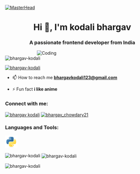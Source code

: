 [![MasterHead](https://datasciences.io/wp-content/uploads/2022/07/Machine-Learning-Model-1.gif)](https://rishavchanda.io)
<h1 align="center">Hi 👋, I'm kodali bhargav</h1>
<h3 align="center">A passionate frontend developer from India</h3>
<img align="right" alt="Coding" width="400" src="https://user-images.githubusercontent.com/74038190/212750147-854a394f-fee9-4080-9770-78a4b7ece53f.gif">

<p align="left"> <img src="https://komarev.com/ghpvc/?username=bhargav-kodali&label=Profile%20views&color=0e75b6&style=flat" alt="bhargav-kodali" /> </p>

<p align="left"> <a href="https://github.com/ryo-ma/github-profile-trophy"><img src="https://github-profile-trophy.vercel.app/?username=bhargav-kodali" alt="bhargav-kodali" /></a> </p>

- 📫 How to reach me **bhargavkodali123@gmail.com**

- ⚡ Fun fact **i like anime**

<h3 align="left">Connect with me:</h3>
<p align="left">
<a href="https://linkedin.com/in/bhargav kodali" target="blank"><img align="center" src="https://raw.githubusercontent.com/rahuldkjain/github-profile-readme-generator/master/src/images/icons/Social/linked-in-alt.svg" alt="bhargav kodali" height="30" width="40" /></a>
<a href="https://instagram.com/bhargav_chowdary21" target="blank"><img align="center" src="https://raw.githubusercontent.com/rahuldkjain/github-profile-readme-generator/master/src/images/icons/Social/instagram.svg" alt="bhargav_chowdary21" height="30" width="40" /></a>
</p>

<h3 align="left">Languages and Tools:</h3>
<p align="left"> <a href="https://www.python.org" target="_blank" rel="noreferrer"> <img src="https://raw.githubusercontent.com/devicons/devicon/master/icons/python/python-original.svg" alt="python" width="40" height="40"/> </a> </p>

<p><img align="left" src="https://github-readme-stats.vercel.app/api/top-langs?username=bhargav-kodali&show_icons=true&locale=en&layout=compact" alt="bhargav-kodali" /></p>

<p>&nbsp;<img align="center" src="https://github-readme-stats.vercel.app/api?username=bhargav-kodali&show_icons=true&locale=en" alt="bhargav-kodali" /></p>

<p><img align="center" src="https://github-readme-streak-stats.herokuapp.com/?user=bhargav-kodali&" alt="bhargav-kodali" /></p>
